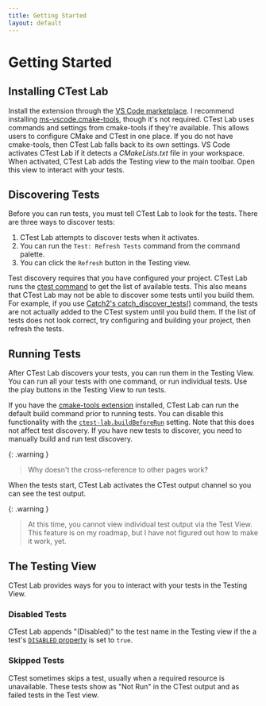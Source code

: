 ```yaml
---
title: Getting Started
layout: default
---
```



# Getting Started  <!-- markdownlint-disable-line single-h1 -->

## Installing CTest Lab

Install the extension through the [VS Code
marketplace](https://marketplace.visualstudio.com/items?itemName=brobeson.ctest-lab).
I recommend installing
[ms-vscode.cmake-tools](https://marketplace.visualstudio.com/items?itemName=ms-vscode.cmake-tools),
though it's not required. CTest Lab uses commands and settings from cmake-tools
if they're available. This allows users to configure CMake and CTest in one
place. If you do not have cmake-tools, then CTest Lab falls back to its own
settings. VS Code activates CTest Lab if it detects a _CMakeLists.txt_ file in
your workspace.  When activated, CTest Lab adds the Testing view to the main
toolbar. Open this view to interact with your tests.

## Discovering Tests

Before you can run tests, you must tell CTest Lab to look for the tests. There
are three ways to discover tests:

1. CTest Lab attempts to discover tests when it activates.
1. You can run the `Test: Refresh Tests` command from the command palette.
1. You can click the `Refresh` button in the Testing view.

Test discovery requires that you have configured your project. CTest Lab runs
the [ctest command](https://cmake.org/cmake/help/latest/manual/ctest.1.html) to
get the list of available tests. This also means that CTest Lab may not be able
to discover some tests until you build them. For example, if you use [Catch2's
catch_discover_tests()](https://github.com/catchorg/Catch2/blob/devel/docs/cmake-integration.md#automatic-test-registration)
command, the tests are not actually added to the CTest system until you build
them. If the list of tests does not look correct, try configuring and building
your project, then refresh the tests.

## Running Tests

After CTest Lab discovers your tests, you can run them in the Testing View. You
can run all your tests with one command, or run individual tests. Use the play
buttons in the Testing View to run tests.

If you have the [cmake-tools
extension](https://marketplace.visualstudio.com/items?itemName=ms-vscode.cmake-tools)
installed, CTest Lab can run the default build command prior to running tests.
You can disable this functionality with the
[`ctest-lab.buildBeforeRun`](settings.md#ctest-labbuildbeforerun) setting.  Note
that this does not affect test discovery. If you have new tests to discover, you
need to manually build and run test discovery.

{: .warning }
> Why doesn't the cross-reference to other pages work?

When the tests start, CTest Lab activates the CTest output channel so you can
see the test output.

{: .warning }
> At this time, you cannot view individual test output via the Test View. This
> feature is on my roadmap, but I have not figured out how to make it work, yet.

## The Testing View

CTest Lab provides ways for you to interact with your tests in the Testing View.

<!-- prettier-ignore -->
<!--
### Test Tags

VS Code's test API provides support for test tags. Users can filter tests by tag
in the Testing view. CTest Lab checks your tests'
[`LABELS` properties](https://cmake.org/cmake/help/latest/prop_test/LABELS.html)
and adds all your labels as tags. In this example, if you filter
`@ctest-lab-tests:unit` in the VS Code Testing view, you will see `foo_test` and
`bar_test`. If you filter `@ctest-lab-tests:e2e`, you will only see
`end_to_end_test`.

```cmake
add_executable(foo_test foo_test.cpp)
add_test(NAME foo_test COMMAND foo_test)
add_executable(bar_test bar_test.cpp)
add_test(NAME bar_test COMMAND bar_test)
set_tests_properties(foo_test bar_test PROPERTIES LABELS "unit")

add_executable(end_to_end_test e2e_test.cpp)
add_test(NAME end_to_end_test COMMAND end_to_end_test)
set_tests_properties(end_to_end_test PROPERTIES LABELS "e2e")
```
-->

### Disabled Tests

CTest Lab appends "(Disabled)" to the test name in the Testing view if the a
test's
[`DISABLED` property](https://cmake.org/cmake/help/latest/prop_test/DISABLED.html)
is set to `true`.

### Skipped Tests

CTest sometimes skips a test, usually when a required resource is unavailable.
These tests show as "Not Run" in the CTest output and as failed tests in the
Test view.
